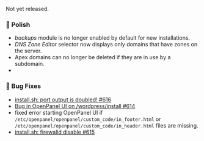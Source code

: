 Not yet released.

### 💅 Polish
- *backups* module is no longer enabled by default for new installations.
- *DNS Zone Editor* selector now displays only domains that have zones on the server.
- Apex domains can no longer be deleted if they are in use by a subdomain.
- 

### 🐛 Bug Fixes
- [install.sh: port output is doubled! #616](https://github.com/stefanpejcic/OpenPanel/issues/616)
- [Bug in OpenPanel UI on /wordpress/install #614](https://github.com/stefanpejcic/OpenPanel/issues/614)
- fixed error starting OpenPanel UI if `/etc/openpanel/openpanel/custom_code/in_footer.html` or `/etc/openpanel/openpanel/custom_code/in_header.html` files are missing.
- [install.sh: firewalld disable #615](https://github.com/stefanpejcic/OpenPanel/issues/615)
